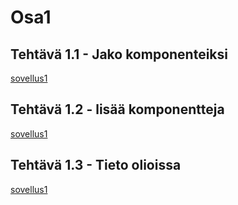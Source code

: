 # Osa1  

## Tehtävä 1.1 - Jako komponenteiksi    
<a href="/sovellus1">sovellus1</a>  
## Tehtävä 1.2 - lisää komponentteja  
<a href="/sovellus1">sovellus1</a>  
## Tehtävä 1.3 - Tieto olioissa  
<a href="/sovellus1">sovellus1</a>  

